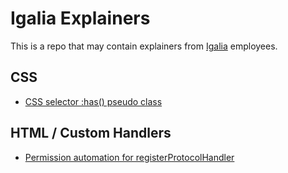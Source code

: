 # Igalia Explainers

This is a repo that may contain explainers from [Igalia](https://www.igalia.com) employees.

## CSS

* [CSS selector :has() pseudo class](/css/has/README.md)

## HTML / Custom Handlers

* [Permission automation for registerProtocolHandler](/custom-protocol-handlers/Permission-API/README.md)
